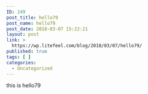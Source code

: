 ```yaml
---
ID: 249
post_title: hello79
post_name: hello79
post_date: 2018-03-07 15:22:21
layout: post
link: >
  https://wp.litefeel.com/blog/2018/03/07/hello79/
published: true
tags: [ ]
categories:
  - Uncategorized
---
```

this is hello79
